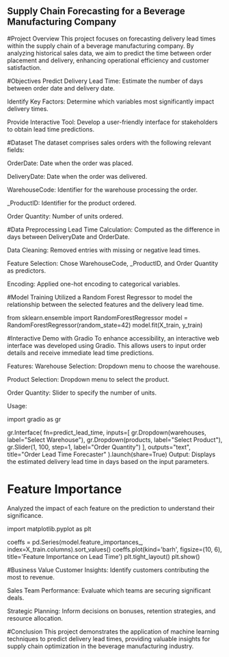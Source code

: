 ## Supply Chain Forecasting for a Beverage Manufacturing Company
#Project Overview
This project focuses on forecasting delivery lead times within the supply chain of a beverage manufacturing company. By analyzing historical sales data, we aim to predict the time between order placement and delivery, enhancing operational efficiency and customer satisfaction.

#Objectives
Predict Delivery Lead Time: Estimate the number of days between order date and delivery date.

Identify Key Factors: Determine which variables most significantly impact delivery times.

Provide Interactive Tool: Develop a user-friendly interface for stakeholders to obtain lead time predictions.

#Dataset
The dataset comprises sales orders with the following relevant fields:

OrderDate: Date when the order was placed.

DeliveryDate: Date when the order was delivered.

WarehouseCode: Identifier for the warehouse processing the order.

_ProductID: Identifier for the product ordered.

Order Quantity: Number of units ordered.

#Data Preprocessing
Lead Time Calculation: Computed as the difference in days between DeliveryDate and OrderDate.

Data Cleaning: Removed entries with missing or negative lead times.

Feature Selection: Chose WarehouseCode, _ProductID, and Order Quantity as predictors.

Encoding: Applied one-hot encoding to categorical variables.

#Model Training
Utilized a Random Forest Regressor to model the relationship between the selected features and the delivery lead time.

from sklearn.ensemble import RandomForestRegressor
model = RandomForestRegressor(random_state=42)
model.fit(X_train, y_train)

#Interactive Demo with Gradio
To enhance accessibility, an interactive web interface was developed using Gradio. This allows users to input order details and receive immediate lead time predictions.

Features:
Warehouse Selection: Dropdown menu to choose the warehouse.

Product Selection: Dropdown menu to select the product.

Order Quantity: Slider to specify the number of units.

Usage:

import gradio as gr

gr.Interface(
    fn=predict_lead_time,
    inputs=[
        gr.Dropdown(warehouses, label="Select Warehouse"),
        gr.Dropdown(products, label="Select Product"),
        gr.Slider(1, 100, step=1, label="Order Quantity")
    ],
    outputs="text",
    title="Order Lead Time Forecaster"
).launch(share=True)
Output:
Displays the estimated delivery lead time in days based on the input parameters.

# Feature Importance
Analyzed the impact of each feature on the prediction to understand their significance.

import matplotlib.pyplot as plt

coeffs = pd.Series(model.feature_importances_, index=X_train.columns).sort_values()
coeffs.plot(kind='barh', figsize=(10, 6), title='Feature Importance on Lead Time')
plt.tight_layout()
plt.show()

#Business Value
Customer Insights: Identify customers contributing the most to revenue.

Sales Team Performance: Evaluate which teams are securing significant deals.

Strategic Planning: Inform decisions on bonuses, retention strategies, and resource allocation.

#Conclusion
This project demonstrates the application of machine learning techniques to predict delivery lead times, providing valuable insights for supply chain optimization in the beverage manufacturing industry.

